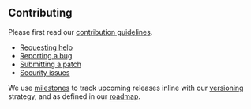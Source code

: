 Contributing
------------

Please first read our [contribution guidelines](https://app.kusanagi.io#katana/open-source/contributing).

* [Requesting help](https://app.kusanagi.io#katana/open-source/help)
* [Reporting a bug](https://app.kusanagi.io#katana/open-source/bug)
* [Submitting a patch](https://app.kusanagi.io#katana/open-source/patch)
* [Security issues](https://app.kusanagi.io#katana/open-source/security)

We use [milestones](https://github.com/kusanagi/katana-sdk-php7/milestones) to track upcoming releases inline with our [versioning](https://app.kusanagi.io#katana/docs/framework/versions) strategy, and as defined in our [roadmap](https://app.kusanagi.io#katana/docs/framework/roadmap).
